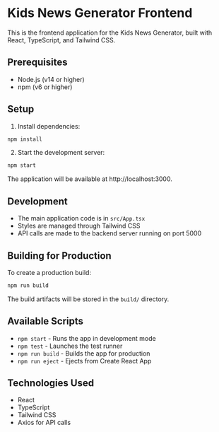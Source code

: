 # Kids News Generator Frontend

This is the frontend application for the Kids News Generator, built with React, TypeScript, and Tailwind CSS.

## Prerequisites

- Node.js (v14 or higher)
- npm (v6 or higher)

## Setup

1. Install dependencies:
```bash
npm install
```

2. Start the development server:
```bash
npm start
```

The application will be available at http://localhost:3000.

## Development

- The main application code is in `src/App.tsx`
- Styles are managed through Tailwind CSS
- API calls are made to the backend server running on port 5000

## Building for Production

To create a production build:

```bash
npm run build
```

The build artifacts will be stored in the `build/` directory.

## Available Scripts

- `npm start` - Runs the app in development mode
- `npm test` - Launches the test runner
- `npm run build` - Builds the app for production
- `npm run eject` - Ejects from Create React App

## Technologies Used

- React
- TypeScript
- Tailwind CSS
- Axios for API calls 